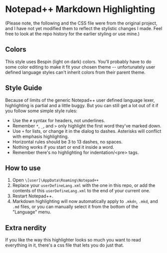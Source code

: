 # Notepad++ Markdown Highlighting

(Please note, the following and the CSS file were from the original project, and I have not yet modified them to reflect the stylistic changes I made. Feel free to look at the repo history for the earlier styling or use mine.)

## Colors

This style uses Bespin (light on dark) colors. You'll probably have to do some color editing to make it fit your chosen theme -- unfortunately user defined language styles can't inherit colors from their parent theme.

## Style Guide

Because of limits of the generic Notepad++ user defined language lexer, highlighting is partial and a little buggy. But you can still get a lot out of it if you follow some simple style rules:

  + Use the `#` syntax for headers, not underlines.
  + Remember `*`, `_`, and `>` only highlight the first word they've marked down.
  + Use `+` for lists, or change it in the dialog to dashes. Asterisks will conflict with emphasis highlighting.
  + Horizontal rules should be 3 to 13 dashes, no spaces.
  + Nothing works if you start or end it inside a word.
  + Remember there's no highlighting for indentation/\<pre\> tags.
  
## How to use

  1. Open `\[user]\AppData\Roaming\Notepad++`
  2. Replace your `userDefineLang.xml` with the one in this repo, or add the contents of this `userDefineLang.xml` to the end of your current one.
  3. Restart Notepad++.
  4. Markdown highlighting will now automatically apply to `.mkdn`, `.mkd`, and `.md` files, or you can manually select it from the bottom of the "Language" menu.
  
## Extra nerdity

  If you like the way this highlighter looks so much you want to read everything in it, there's a css file that lets you do just that. 
